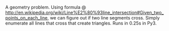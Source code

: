 A geometry problem. Using formula @ http://en.wikipedia.org/wiki/Line%E2%80%93line_intersection#Given_two_points_on_each_line, we can figure out if two line segments cross. Simply enumerate all lines that cross that create triangles. Runs in 0.25s in Py3.

